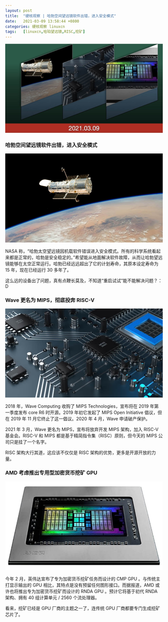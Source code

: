 ```yaml
---
layout: post
title:	"硬核观察 | 哈勃空间望远镜软件出错，进入安全模式"
date:	2021-03-09 13:58:44 +0800 
categories:	硬核观察 linuxcn 
tags:	[linuxcn,哈珀望远镜,RISC,挖矿]
---
```



![](/Asserts/Images/album/202103/09/135637ksmfffhjjha5ahif.jpg)


### 哈勃空间望远镜软件出错，进入安全模式


![](/Asserts/Images/album/202103/09/135652zugjqcuee9qz7za7.jpg)


NASA 称，“哈勃太空望远镜因机载软件错误进入安全模式。所有的科学系统看起来都是正常的，哈勃是安全稳定的。”希望能从地面解决软件故障，从而让哈勃望远镜能够在太空正常运行。哈勃已经远远超出了它的计划寿命，其原本设定寿命为 15 年，现在已经运行 30 多年了。


这么远的设备出了问题，真有点鞭长莫及，不知道“重启试试”能不能解决问题？：D


### Wave 更名为 MIPS，彻底投奔 RISC-V


![](/Asserts/Images/album/202103/09/135717orfbnzub0dr4afag.jpg)


2018 年，Wave Computing 收购了 MIPS Technologies，宣布将在 2019 年第一季度发布 core R6 时开源。2019 年初它发起了 MIPS Open Initiative 倡议，但在 2019 年 11 月它终止了这一倡议。2020 年 4 月，Wave 申请破产保护。


2021 年 3 月，Wave 更名为 MIPS，宣布将放弃开发 MIPS 架构，加入 RISC-V 基金会。RISC-V 和 MIPS 都是基于精简指令集（RISC）原则，但今天的 MIPS 公司只是挂了一个名字。


RISC 架构大行其道，这应该不仅仅是 RISC 架构的优势，更多是开源开放的力量。


### AMD 考虑推出专用型加密货币挖矿 GPU


![](/Asserts/Images/album/202103/09/135805r32chjph25d353ki.jpg)


今年 2 月，英伟达宣布了专为加密货币挖矿任务而设计的 CMP GPU 。与传统主打显示输出的 GPU 相比，其特点是没有预留任何图形接口。而据报道，AMD 或许也将推出专为加密货币挖矿而设计的 RNDA GPU 。预计它将基于初代 RNDA 架构、拥有 40 组计算单元 / 2560 个流处理器。


看来，挖矿已经是 GPU 厂商的主题之一了，连传统 GPU 厂商都要专门生成挖矿芯片了。
